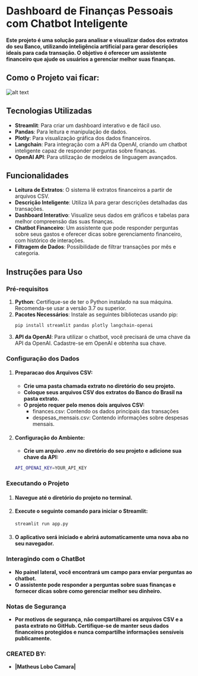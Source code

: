 # Dashboard de Finanças Pessoais com Chatbot Inteligente

**Este projeto é uma solução para analisar e visualizar dados dos extratos do seu Banco, utilizando inteligência artificial para gerar descrições ideais para cada transação. O objetivo é oferecer um assistente financeiro que ajude os usuários a gerenciar melhor suas finanças.**

## Como o Projeto vai ficar:
![alt text](image.png)

## Tecnologias Utilizadas

- **Streamlit**: Para criar um dashboard interativo e de fácil uso.
- **Pandas**: Para leitura e manipulação de dados.
- **Plotly**: Para visualização gráfica dos dados financeiros.
- **Langchain**: Para integração com a API da OpenAI, criando um chatbot inteligente capaz de responder perguntas sobre finanças.
- **OpenAI API**: Para utilização de modelos de linguagem avançados.

## Funcionalidades

- **Leitura de Extratos**: O sistema lê extratos financeiros a partir de arquivos CSV.
- **Descrição Inteligente**: Utiliza IA para gerar descrições detalhadas das transações.
- **Dashboard Interativo**: Visualize seus dados em gráficos e tabelas para melhor compreensão das suas finanças.
- **Chatbot Financeiro**: Um assistente que pode responder perguntas sobre seus gastos e oferecer dicas sobre gerenciamento financeiro, com histórico de interações.
- **Filtragem de Dados**: Possibilidade de filtrar transações por mês e categoria.

## Instruções para Uso

### Pré-requisitos

1. **Python**: Certifique-se de ter o Python instalado na sua máquina. Recomenda-se usar a versão 3.7 ou superior.
2. **Pacotes Necessários**: Instale as seguintes bibliotecas usando pip:
   ```bash
   pip install streamlit pandas plotly langchain-openai
3.  **API da OpenAI**: Para utilizar o chatbot, você precisará de uma chave da API da OpenAI. Cadastre-se em OpenAI e obtenha sua chave.

### Configuração dos Dados
1. #### Preparacao dos Arquivos CSV:
    + **Crie uma pasta chamada extrato no diretório do seu projeto.**
    + **Coloque seus arquivos CSV dos extratos do Banco do Brasil na pasta extrato.**
    + **O projeto requer pelo menos dois arquivos CSV:**
        + finances.csv: Contendo os dados principais das transações
        + despesas_mensais.csv: Contendo informações sobre despesas mensais.
2. #### Configuração do Ambiente:
    + **Crie um arquivo .env no diretório do seu projeto e adicione sua chave da API:**
    ```bash
    API_OPENAI_KEY=YOUR_API_KEY
### Executando o Projeto
1. #### Navegue até o diretório do projeto no terminal.
2. #### Execute o seguinte comando para iniciar o Streamlit:
    ```bash
    streamlit run app.py
3. #### O aplicativo será iniciado e abrirá automaticamente uma nova aba no seu navegador.

### Interagindo com o ChatBot
+ **No painel lateral, você encontrará um campo para enviar perguntas ao chatbot.**
+ **O assistente pode responder a perguntas sobre suas finanças e fornecer dicas sobre como gerenciar melhor seu dinheiro.**

### Notas de Segurança
+ **Por motivos de segurança, não compartilharei os arquivos CSV e a pasta extrato no GitHub. Certifique-se de manter seus dados financeiros protegidos e nunca compartilhe informações sensíveis publicamente.**

### CREATED BY:
- **|Matheus Lobo Camara|**